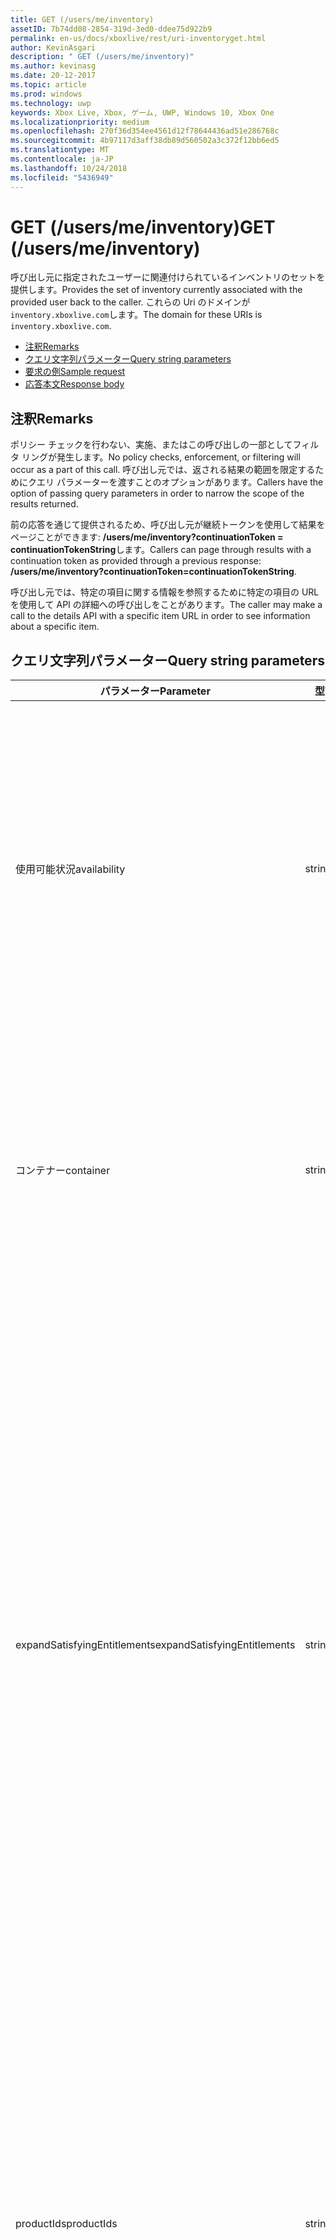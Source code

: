 ```yaml
---
title: GET (/users/me/inventory)
assetID: 7b74dd08-2854-319d-3ed0-ddee75d922b9
permalink: en-us/docs/xboxlive/rest/uri-inventoryget.html
author: KevinAsgari
description: " GET (/users/me/inventory)"
ms.author: kevinasg
ms.date: 20-12-2017
ms.topic: article
ms.prod: windows
ms.technology: uwp
keywords: Xbox Live, Xbox, ゲーム, UWP, Windows 10, Xbox One
ms.localizationpriority: medium
ms.openlocfilehash: 270f36d354ee4561d12f78644436ad51e286768c
ms.sourcegitcommit: 4b97117d3aff38db89d560502a3c372f12bb6ed5
ms.translationtype: MT
ms.contentlocale: ja-JP
ms.lasthandoff: 10/24/2018
ms.locfileid: "5436949"
---
```

# <a name="get-usersmeinventory"></a><span data-ttu-id="cdf68-104">GET (/users/me/inventory)</span><span class="sxs-lookup"><span data-stu-id="cdf68-104">GET (/users/me/inventory)</span></span>
<span data-ttu-id="cdf68-105">呼び出し元に指定されたユーザーに関連付けられているインベントリのセットを提供します。</span><span class="sxs-lookup"><span data-stu-id="cdf68-105">Provides the set of inventory currently associated with the provided user back to the caller.</span></span>
<span data-ttu-id="cdf68-106">これらの Uri のドメインが`inventory.xboxlive.com`します。</span><span class="sxs-lookup"><span data-stu-id="cdf68-106">The domain for these URIs is `inventory.xboxlive.com`.</span></span>

  * [<span data-ttu-id="cdf68-107">注釈</span><span class="sxs-lookup"><span data-stu-id="cdf68-107">Remarks</span></span>](#ID4EV)
  * [<span data-ttu-id="cdf68-108">クエリ文字列パラメーター</span><span class="sxs-lookup"><span data-stu-id="cdf68-108">Query string parameters</span></span>](#ID4EHB)
  * [<span data-ttu-id="cdf68-109">要求の例</span><span class="sxs-lookup"><span data-stu-id="cdf68-109">Sample request</span></span>](#ID4EDE)
  * [<span data-ttu-id="cdf68-110">応答本文</span><span class="sxs-lookup"><span data-stu-id="cdf68-110">Response body</span></span>](#ID4ERE)

<a id="ID4EV"></a>


## <a name="remarks"></a><span data-ttu-id="cdf68-111">注釈</span><span class="sxs-lookup"><span data-stu-id="cdf68-111">Remarks</span></span>

<span data-ttu-id="cdf68-112">ポリシー チェックを行わない、実施、またはこの呼び出しの一部としてフィルタ リングが発生します。</span><span class="sxs-lookup"><span data-stu-id="cdf68-112">No policy checks, enforcement, or filtering will occur as a part of this call.</span></span> <span data-ttu-id="cdf68-113">呼び出し元では、返される結果の範囲を限定するためにクエリ パラメーターを渡すことのオプションがあります。</span><span class="sxs-lookup"><span data-stu-id="cdf68-113">Callers have the option of passing query parameters in order to narrow the scope of the results returned.</span></span>

<span data-ttu-id="cdf68-114">前の応答を通じて提供されるため、呼び出し元が継続トークンを使用して結果をページことができます: **/users/me/inventory?continuationToken = continuationTokenString**します。</span><span class="sxs-lookup"><span data-stu-id="cdf68-114">Callers can page through results with a continuation token as provided through a previous response: **/users/me/inventory?continuationToken=continuationTokenString**.</span></span>

<span data-ttu-id="cdf68-115">呼び出し元では、特定の項目に関する情報を参照するために特定の項目の URL を使用して API の詳細への呼び出しをことがあります。</span><span class="sxs-lookup"><span data-stu-id="cdf68-115">The caller may make a call to the details API with a specific item URL in order to see information about a specific item.</span></span>

<a id="ID4EHB"></a>


## <a name="query-string-parameters"></a><span data-ttu-id="cdf68-116">クエリ文字列パラメーター</span><span class="sxs-lookup"><span data-stu-id="cdf68-116">Query string parameters</span></span>

| <span data-ttu-id="cdf68-117">パラメーター</span><span class="sxs-lookup"><span data-stu-id="cdf68-117">Parameter</span></span>| <span data-ttu-id="cdf68-118">型</span><span class="sxs-lookup"><span data-stu-id="cdf68-118">Type</span></span>| <span data-ttu-id="cdf68-119">説明</span><span class="sxs-lookup"><span data-stu-id="cdf68-119">Description</span></span>|
| --- | --- | --- |
| <span data-ttu-id="cdf68-120">使用可能状況</span><span class="sxs-lookup"><span data-stu-id="cdf68-120">availability</span></span>| <span data-ttu-id="cdf68-121">string</span><span class="sxs-lookup"><span data-stu-id="cdf68-121">string</span></span>| <span data-ttu-id="cdf68-122">現在利用可能な項目を返します。</span><span class="sxs-lookup"><span data-stu-id="cdf68-122">The current availability of items to return.</span></span> <span data-ttu-id="cdf68-123">既定では、「使用可能」の日付範囲の開始日と終了の該当する現在の日付を返す項目です。</span><span class="sxs-lookup"><span data-stu-id="cdf68-123">Default is "Available" which returns items for which the current date falls between the start date and the end date range.</span></span> <span data-ttu-id="cdf68-124">その他の値には"All"、すべての項目、および「利用不可」の項目を返します。 現在の日付の外側開始日と終了の日付範囲やそのしたがっていない現在利用可能なことを返すが含まれます。</span><span class="sxs-lookup"><span data-stu-id="cdf68-124">Other values include "All", which returns all items, and "Unavailable" which returns items for which the current date falls outside the start date and end date range and it therefore not currently available.</span></span> |
| <span data-ttu-id="cdf68-125">コンテナー</span><span class="sxs-lookup"><span data-stu-id="cdf68-125">container</span></span>| <span data-ttu-id="cdf68-126">string</span><span class="sxs-lookup"><span data-stu-id="cdf68-126">string</span></span>| <span data-ttu-id="cdf68-127">省略可能。</span><span class="sxs-lookup"><span data-stu-id="cdf68-127">Optional.</span></span> <span data-ttu-id="cdf68-128">場合は、ゲームの製品 ID を [値を設定すると、インベントリからの結果には、そのゲームに関連する項目にはのみが含まれます。</span><span class="sxs-lookup"><span data-stu-id="cdf68-128">If you set the value to the Product ID of a game, then the results from the inventory only include items related to that game.</span></span> <span data-ttu-id="cdf68-129">これは、特定のゲームの製品に結果をフィルター処理するようにサーバーから、インベントリを呼び出すときに特に便利です。</span><span class="sxs-lookup"><span data-stu-id="cdf68-129">This is especially useful when calling the inventory from your server to filter results down to a specific game's products.</span></span>|
| <span data-ttu-id="cdf68-130">expandSatisfyingEntitlements</span><span class="sxs-lookup"><span data-stu-id="cdf68-130">expandSatisfyingEntitlements</span></span>| <span data-ttu-id="cdf68-131">string</span><span class="sxs-lookup"><span data-stu-id="cdf68-131">string</span></span>| <span data-ttu-id="cdf68-132">応答に、ユーザーが、結果内で返されるすべてのニーズを満たしての権利が含まれているかどうかを示すフラグ。</span><span class="sxs-lookup"><span data-stu-id="cdf68-132">A flag that indicates if the response includes all satisfying entitlements that the user has within the results returned.</span></span> <span data-ttu-id="cdf68-133">既定では"false です"。</span><span class="sxs-lookup"><span data-stu-id="cdf68-133">The default is "false".</span></span> <span data-ttu-id="cdf68-134">このパラメーターは、値"true"、Xbox 360 の購入がサブスクリプション特典では、Xbox One に移行、次のようにバンドルの権利の項目を満たすことによってユーザーに付与されているすべての製品を使用する場合などは、結果に追加されます。</span><span class="sxs-lookup"><span data-stu-id="cdf68-134">When this parameter is used with a value of "true", any products that are granted to the user through satisfying entitlements such as bundled items, Xbox 360 purchases migrated to Xbox One, subscription benefits, etc. are added to the results.</span></span> <span data-ttu-id="cdf68-135">この値は"false"し、バンドルの ProductID などの親項目のみが返されます結果に含まれている個々 の項目されません。</span><span class="sxs-lookup"><span data-stu-id="cdf68-135">When this value is "false" then only the parent items such as the Bundle's ProductID are returned in the results and not the individual included items.</span></span> <span data-ttu-id="cdf68-136">**注:** URI に itemType パラメーターが含まれていない場合にのみサポートは、値"true"をこのパラメーターを使用して、それ以外の場合、HTTP 400 エラーが表示されます。</span><span class="sxs-lookup"><span data-stu-id="cdf68-136">**Note:** Using this parameter with a value of “true” is only supported if the itemType parameter is not included in the URI, otherwise you will receive an HTTP 400 error.</span></span> |  
  | <span data-ttu-id="cdf68-137">productIds</span><span class="sxs-lookup"><span data-stu-id="cdf68-137">productIds</span></span> | <span data-ttu-id="cdf68-138">string</span><span class="sxs-lookup"><span data-stu-id="cdf68-138">string</span></span> |  <span data-ttu-id="cdf68-139">具体的には、ユーザーの在庫から取得する ProductIds のコレクションがで区切られた '、' です。</span><span class="sxs-lookup"><span data-stu-id="cdf68-139">A collection of ProductIds that you want to specifically retrieve from the user's inventory, separated by ','.</span></span>  <span data-ttu-id="cdf68-140">ユーザーが指定した ProductID、インベントリの結果で、その項目は表示されません結果に API の呼び出しから。</span><span class="sxs-lookup"><span data-stu-id="cdf68-140">If the user does not have a supplied ProductID in their inventory results, that item will not appear in the results from the API call.</span></span> <span data-ttu-id="cdf68-141">渡すと、バンドルと共に expandSatisfyingEntitlements パラメーター セットの productID を true に、バンドルに含まれているすべての項目が呼び出しの結果で返されます (かは、クエリ文字列で、productIds を指定) かどうか。</span><span class="sxs-lookup"><span data-stu-id="cdf68-141">If you pass in the productID of a bundle along with the expandSatisfyingEntitlements parameter set to true, all items included in the bundle are returned in the call results (whether you specified their productIds in your query string or not).</span></span>   |
  | <span data-ttu-id="cdf68-142">状態</span><span class="sxs-lookup"><span data-stu-id="cdf68-142">state</span></span> | <span data-ttu-id="cdf68-143">string</span><span class="sxs-lookup"><span data-stu-id="cdf68-143">string</span></span> | <span data-ttu-id="cdf68-144">返される項目の状態。</span><span class="sxs-lookup"><span data-stu-id="cdf68-144">The state of the items to return.</span></span> <span data-ttu-id="cdf68-145">既定ではすべての項目を取得する"all"です。</span><span class="sxs-lookup"><span data-stu-id="cdf68-145">The default is "all", which returns all items.</span></span> <span data-ttu-id="cdf68-146">その他の値は「有効」、そののみ itemsthat が有効になっていることを示します、返すべき「中断」が中断されている項目のみを返すこと、"Expired"は、期限切れになった項目のみが返されることを示すを示す""を取り消した場合、することを示しますが取り消された項目のみを返す必要が、"Renewed"更新されている項目のみを返す必要があるを示します。</span><span class="sxs-lookup"><span data-stu-id="cdf68-146">Other values are "Enabled", which indicates that only itemsthat are enabled should be returned, "Suspended", which indicates that only items that are suspended should be returned, "Expired", which indicates that only items which have expired should be returned, "Cancelled", which indicates that only items that are cancelled should be returned, and "Renewed", which indicates that only items that have been renewed should be returned.</span></span>  |

<span data-ttu-id="cdf68-147">に加えて、これらは、リソースは、標準的なページング機構をサポートします。</span><span class="sxs-lookup"><span data-stu-id="cdf68-147">In addition to these, the resource supports the standard paging mechanics.</span></span>

<a id="ID4EDE"></a>


## <a name="sample-request"></a><span data-ttu-id="cdf68-148">要求の例</span><span class="sxs-lookup"><span data-stu-id="cdf68-148">Sample request</span></span>

<span data-ttu-id="cdf68-149">この URI メソッドの完全修飾ドメイン名します。</span><span class="sxs-lookup"><span data-stu-id="cdf68-149">The fully-qualified domain name for this URI method is</span></span> `https://inventory.xboxlive.com/users/me/inventory.
         `

> [!NOTE] 
> <span data-ttu-id="cdf68-150">ユーザーと見なされるによって異なります、提供されたトークン複数のユーザーが含まれます。</span><span class="sxs-lookup"><span data-stu-id="cdf68-150">Which users are considered depends on the token provided, which may include multiple users.</span></span> <span data-ttu-id="cdf68-151">単一のユーザーのインベントリを設定する場合は、排他的を検討する特定のユーザーのユーザー ハッシュを提供することもする必要があります。</span><span class="sxs-lookup"><span data-stu-id="cdf68-151">If you want a single user's inventory, you must also provide the user hash for the specific user you want to exclusively consider.</span></span>

<span data-ttu-id="cdf68-152">.</span><span class="sxs-lookup"><span data-stu-id="cdf68-152">.</span></span>

<a id="ID4ERE"></a>


## <a name="response-body"></a><span data-ttu-id="cdf68-153">応答本文</span><span class="sxs-lookup"><span data-stu-id="cdf68-153">Response body</span></span>

<span data-ttu-id="cdf68-154">呼び出しが成功した場合は、サービスがインベントリ項目の配列を返します。</span><span class="sxs-lookup"><span data-stu-id="cdf68-154">If the call is successful, the service returns an array of inventory items.</span></span> <span data-ttu-id="cdf68-155">[InventoryItem (JSON)](../../json/json-inventoryitem.md)を参照してください。</span><span class="sxs-lookup"><span data-stu-id="cdf68-155">See [inventoryItem (JSON)](../../json/json-inventoryitem.md).</span></span>

<a id="ID4E4E"></a>


### <a name="sample-response"></a><span data-ttu-id="cdf68-156">応答の例</span><span class="sxs-lookup"><span data-stu-id="cdf68-156">Sample response</span></span>


```cpp
{
  "pagingInfo": {
    "continuationToken": string,
    "totalItems": int
  },
  "items":
  {
    "url": string,
    "itemType": "Music",
    "titleId": string,
    "containers": string,
    "obtained": DateTime,
    "startDate": DateTime,
    "endDate": DateTime,
    "state": "Enabled"  
}

```


<a id="ID4EHF"></a>


## <a name="see-also"></a><span data-ttu-id="cdf68-157">関連項目</span><span class="sxs-lookup"><span data-stu-id="cdf68-157">See also</span></span>

<a id="ID4EJF"></a>


##### <a name="parent"></a><span data-ttu-id="cdf68-158">Parent</span><span class="sxs-lookup"><span data-stu-id="cdf68-158">Parent</span></span>

[<span data-ttu-id="cdf68-159">/users/me/inventory</span><span class="sxs-lookup"><span data-stu-id="cdf68-159">/users/me/inventory</span></span>](uri-inventory.md)


<a id="ID4ETF"></a>


##### <a name="further-information"></a><span data-ttu-id="cdf68-160">詳細情報</span><span class="sxs-lookup"><span data-stu-id="cdf68-160">Further Information</span></span>

[<span data-ttu-id="cdf68-161">EDS 共通ヘッダー</span><span class="sxs-lookup"><span data-stu-id="cdf68-161">EDS Common Headers</span></span>](../../additional/edscommonheaders.md)

 [<span data-ttu-id="cdf68-162">EDS パラメーター</span><span class="sxs-lookup"><span data-stu-id="cdf68-162">EDS Parameters</span></span>](../../additional/edsparameters.md)

 [<span data-ttu-id="cdf68-163">EDS クエリの絞り込み条件</span><span class="sxs-lookup"><span data-stu-id="cdf68-163">EDS Query Refiners</span></span>](../../additional/edsqueryrefiners.md)

 [<span data-ttu-id="cdf68-164">マーケットプレース URI</span><span class="sxs-lookup"><span data-stu-id="cdf68-164">Marketplace URIs</span></span>](atoc-reference-marketplace.md)

 [<span data-ttu-id="cdf68-165">その他の参照情報</span><span class="sxs-lookup"><span data-stu-id="cdf68-165">Additional Reference</span></span>](../../additional/atoc-xboxlivews-reference-additional.md)
